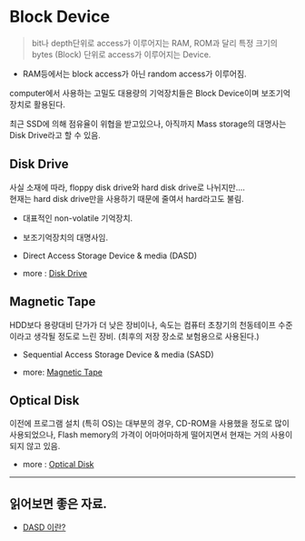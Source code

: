 # Block Device

> bit나 depth단위로 access가 이루어지는 RAM, ROM과 달리 특정 크기의 bytes (Block) 단위로 access가 이루어지는 Device.

* RAM등에서는 block access가 아닌 random access가 이루어짐.

computer에서 사용하는 고밀도 대용량의 기억장치들은 Block Device이며 보조기억장치로 활용된다.

최근 SSD에 의해 점유율이 위협을 받고있으나, 아직까지 Mass storage의 대명사는 Disk Drive라고 할 수 있음.

## Disk Drive

사실 소재에 따라, floppy disk drive와 hard disk drive로 나뉘지만....  
현재는 hard disk drive만을 사용하기 때문에 줄여서 hard라고도 불림.

* 대표적인 non-volatile 기억장치.
* 보조기억장치의 대명사임.
* Direct Access Storage Device & media (DASD) 

* more : [Disk Drive](https://dsaint31.tistory.com/entry/CS-Disk-Drive)

## Magnetic Tape

HDD보다 용량대비 단가가 더 낮은 장비이나, 속도는 컴퓨터 초창기의 천동테이프 수준이라고 생각될 정도로 느린 장비.
(최후의 저장 장소로 보험용으로 사용된다.)

* Sequential Access Storage Device & media (SASD)


* more: [Magnetic Tape](https://dsaint31.tistory.com/entry/CE-Magnetic-Tape-Magnetic-Tape) 

## Optical Disk

이전에 프로그램 설치 (특히 OS)는 대부분의 경우, CD-ROM을 사용했을 정도로 많이 사용되었으나, Flash memory의 가격이 어마어마하게 떨어지면서 현재는 거의 사용이 되지 않고 있음. 

* more : [Optical Disk](https://dsaint31.tistory.com/entry/CE-Optical-Disk)

---

## 읽어보면 좋은 자료.

* [DASD 이란?](https://dsaint31.tistory.com/entry/Direct-Access-Storage-Device-media-DASD)




